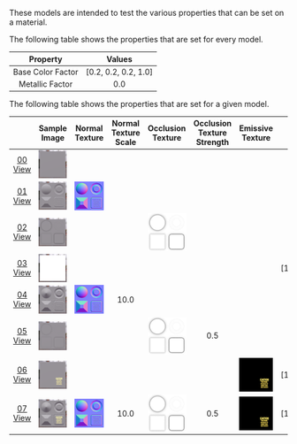 These models are intended to test the various properties that can be set on a material.  

The following table shows the properties that are set for every model.  

| Property | **Values** |
| :---: | :---: |
| Base Color Factor | [0.2,&nbsp;0.2,&nbsp;0.2,&nbsp;1.0] |
| Metallic Factor | 0.0 |

 
The following table shows the properties that are set for a given model.  

|   | Sample Image | Normal Texture | Normal Texture Scale | Occlusion Texture | Occlusion Texture Strength | Emissive Texture | Emissive Factor |
| :---: | :---: | :---: | :---: | :---: | :---: | :---: | :---: |
| [00](Material_00.gltf)<br>[View](https://bghgary.github.io/glTF-Assets-Viewer/?folder=Material&model=0) | [<img src="Figures/Thumbnails/Material_00.png" align="middle">](Figures/SampleImages/Material_00.png) |   |   |   |   |   |   |
| [01](Material_01.gltf)<br>[View](https://bghgary.github.io/glTF-Assets-Viewer/?folder=Material&model=1) | [<img src="Figures/Thumbnails/Material_01.png" align="middle">](Figures/SampleImages/Material_01.png) | [<img src="Figures/Thumbnails/Normal_Plane.png" align="middle">](Textures/Normal_Plane.png) |   |   |   |   |   |
| [02](Material_02.gltf)<br>[View](https://bghgary.github.io/glTF-Assets-Viewer/?folder=Material&model=2) | [<img src="Figures/Thumbnails/Material_02.png" align="middle">](Figures/SampleImages/Material_02.png) |   |   | [<img src="Figures/Thumbnails/Occlusion_Plane.png" align="middle">](Textures/Occlusion_Plane.png) |   |   |   |
| [03](Material_03.gltf)<br>[View](https://bghgary.github.io/glTF-Assets-Viewer/?folder=Material&model=3) | [<img src="Figures/Thumbnails/Material_03.png" align="middle">](Figures/SampleImages/Material_03.png) |   |   |   |   |   | [1.0,&nbsp;1.0,&nbsp;1.0] |
| [04](Material_04.gltf)<br>[View](https://bghgary.github.io/glTF-Assets-Viewer/?folder=Material&model=4) | [<img src="Figures/Thumbnails/Material_04.png" align="middle">](Figures/SampleImages/Material_04.png) | [<img src="Figures/Thumbnails/Normal_Plane.png" align="middle">](Textures/Normal_Plane.png) | 10.0 |   |   |   |   |
| [05](Material_05.gltf)<br>[View](https://bghgary.github.io/glTF-Assets-Viewer/?folder=Material&model=5) | [<img src="Figures/Thumbnails/Material_05.png" align="middle">](Figures/SampleImages/Material_05.png) |   |   | [<img src="Figures/Thumbnails/Occlusion_Plane.png" align="middle">](Textures/Occlusion_Plane.png) | 0.5 |   |   |
| [06](Material_06.gltf)<br>[View](https://bghgary.github.io/glTF-Assets-Viewer/?folder=Material&model=6) | [<img src="Figures/Thumbnails/Material_06.png" align="middle">](Figures/SampleImages/Material_06.png) |   |   |   |   | [<img src="Figures/Thumbnails/Emissive_Plane.png" align="middle">](Textures/Emissive_Plane.png) | [1.0,&nbsp;1.0,&nbsp;1.0] |
| [07](Material_07.gltf)<br>[View](https://bghgary.github.io/glTF-Assets-Viewer/?folder=Material&model=7) | [<img src="Figures/Thumbnails/Material_07.png" align="middle">](Figures/SampleImages/Material_07.png) | [<img src="Figures/Thumbnails/Normal_Plane.png" align="middle">](Textures/Normal_Plane.png) | 10.0 | [<img src="Figures/Thumbnails/Occlusion_Plane.png" align="middle">](Textures/Occlusion_Plane.png) | 0.5 | [<img src="Figures/Thumbnails/Emissive_Plane.png" align="middle">](Textures/Emissive_Plane.png) | [1.0,&nbsp;1.0,&nbsp;1.0] |
 
